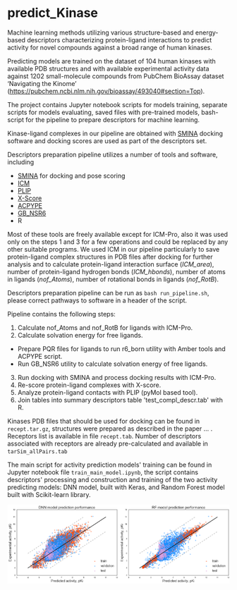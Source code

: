 # predict_Kinase

Machine learning methods utilizing various structure-based and energy-based descriptors characterizing protein-ligand interactions to predict activity for novel compounds against a broad range of human kinases.

Predicting models are trained on the dataset of 104 human kinases with available PDB structures and with available experimental activity data against 1202 small-molecule compounds from PubChem BioAssay dataset ‘Navigating the Kinome’ (<https://pubchem.ncbi.nlm.nih.gov/bioassay/493040#section=Top>). 

The project contains Jupyter notebook scripts for models training, separate scripts for models evaluating, saved files with pre-trained models, bash-script for the pipeline to prepare descriptors for machine learning.

Kinase-ligand complexes in our pipeline are obtained with [SMINA](<https://sourceforge.net/projects/smina/>) docking software and docking scores are used as part of the descriptors set.

Descriptors preparation pipeline utilizes a number of tools and software, including
  - [SMINA](<https://sourceforge.net/projects/smina/>) for docking and pose scoring
  - [ICM](<http://www.molsoft.com/icm_pro.html>)
  - [PLIP](<https://github.com/ssalentin/plip>)
  - [X-Score](<http://sw16.im.med.umich.edu/software/xtool/>)
  - [ACPYPE](<https://github.com/t-/acpype/tree/dd608134cff5a5ff2b40288d9ccc37bad4d176e1>)
  - [GB_NSR6](<http://people.cs.vt.edu/onufriev/software.php>)
  - R

Most of these tools are freely available except for ICM-Pro, also it was used only on the steps 1 and 3 for a few operations and could be replaced by any other suitable programs. We used ICM in our pipeline particularly to save protein-ligand complex structures in PDB files after docking for further analysis and to calculate protein-ligand interaction surface (*ICM_area*), number of protein-ligand hydrogen bonds (*ICM_hbonds*), number of atoms in ligands (*nof_Atoms*), number of rotational bonds in ligands (*nof_RotB*).

Descriptors preparation pipeline can be run as `bash run_pipeline.sh`, please correct pathways to software in a header of the script.

Pipeline contains the following steps:

1. Calculate nof_Atoms and nof_RotB for ligands with ICM-Pro.
2. Calculate solvation energy for free ligands.
  - Prepare PQR files for ligands to run r6_born utility with Amber tools and ACPYPE script.
  - Run GB_NSR6 utility to calculate solvation energy of free ligands.
3. Run docking with SMINA and process docking results with ICM-Pro.
4. Re-score protein-ligand complexes with X-score.
5. Analyze protein-ligand contacts with PLIP (pyMol based tool).
6. Join tables into summary descriptors table 'test_compl_descr.tab' with R.

Kinases PDB files that should be used for docking can be found in `recept.tar.gz`, structures were prepared as described in the paper ... . Receptors list is available in file `recept.tab`. Number of descriptors associated with receptors are already pre-calculated and available in `tarSim_allPairs.tab`

The main script for activity prediction models' training can be found in Jupyter notebook file `train_main_model.ipynb`, the script contains descriptors' processing and construction and training of the two activity predicting models: DNN model, built with Keras, and Random Forest model built with Scikit-learn library.

![figure 1](preformance.png)

